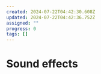 ```yaml
---
created: 2024-07-22T04:42:30.608Z
updated: 2024-07-22T04:42:36.752Z
assigned: ""
progress: 0
tags: []
---
```


# Sound effects

